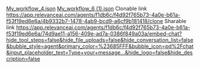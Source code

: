 [My_workflow_4.json](https://github.com/user-attachments/files/20711759/My_workflow_4.json)
[My_workflow_6 (1).json](https://github.com/user-attachments/files/20711766/My_workflow_6.1.json)
Clonable link
https://app.relevanceai.com/agents/f1db6c/f4d92f765b73-4a0e-b61a-f53f19ed6e6a/4b9332b7-1478-4ab9-bcd9-a6cf9b181418/clone
Sharable link
https://app.relevanceai.com/agents/f1db6c/f4d92f765b73-4a0e-b61a-f53f19ed6e6a/74d9ae11-a156-409e-ad7a-0386f849a03a/embed-chat?hide_tool_steps=false&hide_file_uploads=false&hide_conversation_list=false&bubble_style=agent&primary_color=%23685FFF&bubble_icon=pd%2Fchat&input_placeholder_text=Type+your+message...&hide_logo=false&hide_description=false
